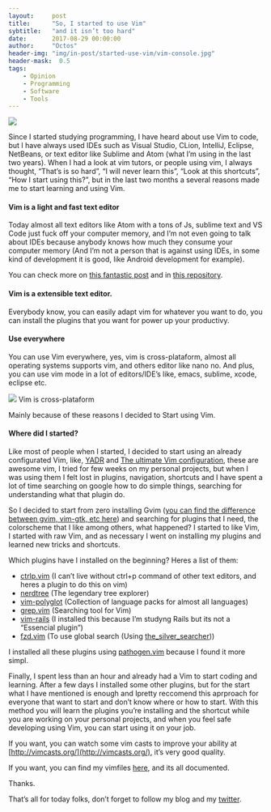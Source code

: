 ```yaml
---
layout:     post
title:      "So, I started to use Vim"
sybtitle:   "and it isn’t too hard"
date:       2017-08-29 00:00:00
author:     "Octos"
header-img: "img/in-post/started-use-vim/vim-console.jpg"
header-mask:  0.5
tags:
    - Opinion
    - Programming
    - Software
    - Tools
---
```


![](https://s3.amazonaws.com/garagelabio/started-use-vim/vim-logo.png)

Since I started studying programming, I have heard about use Vim to code, but I
have always used IDEs such as Visual Studio, CLion, IntelliJ, Eclipse, NetBeans,
or text editor like Sublime and Atom (what I’m using in the last two years).
When I had a look at vim tutors, or people using vim, I always thought, “That’s
is so hard”, “I will never learn this”, “Look at this shortcuts”, “How I start
using this?”, but in the last two months a several reasons made me to start
learning and using Vim.

#### Vim is a light and fast text editor

Today almost all text editors like Atom with a tons of Js, sublime text and VS
Code just fuck off your computer memory, and I’m not even going to talk about
IDEs because anybody knows how much they consume your computer memory (And I’m
not a person that is against using IDEs, in some kind of development it is good,
like Android development for example).

You can check more on [this fantastic
post](https://medium.freecodecamp.org/why-i-still-use-vim-67afd76b4db6) and in
[this
repository](https://github.com/jhallen/joes-sandbox/tree/master/editor-perf).

#### Vim is a extensible text editor.

Everybody know, you can easily adapt vim for whatever you want to do, you can
install the plugins that you want for power up your productivy.

#### Use everywhere

You can use Vim everywhere, yes, vim is cross-plataform, almost all operating
systems supports vim, and others editor like nano no. And plus, you can use vim
mode in a lot of editors/IDE’s like, emacs, sublime, xcode, eclipse etc.

![](https://s3.amazonaws.com/garagelabio/started-use-vim/vim-multi-plataform.jpeg)
<span class="figcaption_hack">Vim is cross-plataform</span>

Mainly because of these reasons I decided to Start using Vim.

#### Where did I started?

Like most of people when I started, I decided to start using an already
configurated Vim, like, [YADR](https://github.com/skwp/dotfiles) and [The
ultimate Vim configuration](https://github.com/amix/vimrc), these are awesome
vim, I tried for few weeks on my personal projects, but when I was using them I
felt lost in plugins, navigation, shortcuts and I have spent a lot of time
searching on google how to do simple things, searching for understanding what
that plugin do.

So I decided to start from zero installing Gvim ([you can find the difference
between gvim, vim-gtk, etc
here](https://askubuntu.com/questions/281886/what-are-the-differences-between-the-different-vim-packages-available-in-ubuntu))
and searching for plugins that I need, the colorscheme that I like among others,
what happened? I started to like Vim, I started with raw Vim, and as necessary I
went on installing my plugins and learned new tricks and shortcuts.

Which plugins have I installed on the beginning? Heres a list of them:

* [ctrlp.vim](https://github.com/kien/ctrlp.vim) (I can’t live without ctrl+p
command of other text editors, and heres a plugin to do this on vim)
* [nerdtree](https://github.com/scrooloose/nerdtree) (The legendary tree explorer)
* [vim-polyglot](https://github.com/sheerun/vim-polyglot) (Collection of language
packs for almost all languages)
* [grep.vim](https://github.com/vim-scripts/grep.vim) (Searching tool for Vim)
* [vim-rails](https://github.com/tpope/vim-rails) (I installed this because I’m
studyng Rails but its not a “Essencial plugin”)
* [fzd.vim](https://github.com/junegunn/fzf.vim) (To use global search (Using
[the_silver_searcher](https://github.com/ggreer/the_silver_searcher)))

I installed all these plugins using
[pathogen.vim](https://github.com/tpope/vim-pathogen) because I found it more
simpl.

Finally, I spent less than an hour and already had a Vim to start coding and
learning. After a few days I installed some other plugins, but for the start
what I have mentioned is enough and Ipretty reccomend this aprproach for
everyone that want to start and don’t know where or how to start. With this
method you will learn the plugins you’re installing and the shortcut while you
are working on your personal projects, and when you feel safe developing using
Vim, you can start using it on your job.

If you want, you can watch some vim casts to improve your ability at
[http://vimcasts.org/](http://vimcasts.org/), it’s very good quality.

If you want, you can find my vimfiles
[here](https://github.com/OtavioHenrique/vimfiles), and its all documented.

Thanks.

That’s all for today folks, don’t forget to follow my blog and my
[twitter](https://twitter.com/ValadaresOtavio).
